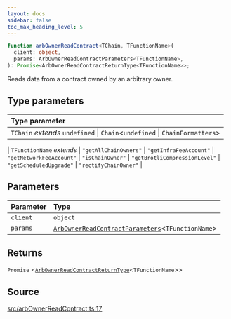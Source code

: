 ```yaml
---
layout: docs
sidebar: false
toc_max_heading_level: 5
---
```


```ts
function arbOwnerReadContract<TChain, TFunctionName>(
  client: object,
  params: ArbOwnerReadContractParameters<TFunctionName>,
): Promise<ArbOwnerReadContractReturnType<TFunctionName>>;
```

Reads data from a contract owned by an arbitrary owner.

## Type parameters

| Type parameter                                                                |
| :---------------------------------------------------------------------------- |
| `TChain` _extends_ `undefined` \| `Chain`\<`undefined` \| `ChainFormatters`\> |

| `TFunctionName` _extends_
\| `"getAllChainOwners"`
\| `"getInfraFeeAccount"`
\| `"getNetworkFeeAccount"`
\| `"isChainOwner"`
\| `"getBrotliCompressionLevel"`
\| `"getScheduledUpgrade"`
\| `"rectifyChainOwner"` |

## Parameters

| Parameter | Type                                                                                                     |
| :-------- | :------------------------------------------------------------------------------------------------------- |
| `client`  | `object`                                                                                                 |
| `params`  | [`ArbOwnerReadContractParameters`](../type-aliases/ArbOwnerReadContractParameters.md)\<`TFunctionName`\> |

## Returns

`Promise` \<[`ArbOwnerReadContractReturnType`](../type-aliases/ArbOwnerReadContractReturnType.md)\<`TFunctionName`\>\>

## Source

[src/arbOwnerReadContract.ts:17](https://github.com/OffchainLabs/arbitrum-orbit-sdk/blob/9d5595a042e42f7d6b9af10a84816c98ea30f330/src/arbOwnerReadContract.ts#L17)

